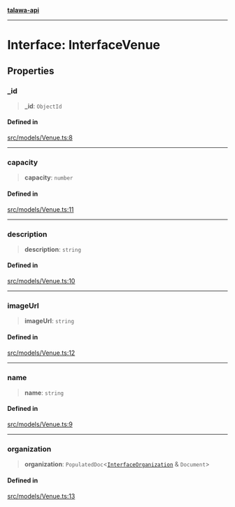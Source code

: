 [**talawa-api**](../../../README.md)

***

# Interface: InterfaceVenue

## Properties

### \_id

> **\_id**: `ObjectId`

#### Defined in

[src/models/Venue.ts:8](https://github.com/Suyash878/talawa-api/blob/e4413cec641a837926071678fed3c7f67234e31e/src/models/Venue.ts#L8)

***

### capacity

> **capacity**: `number`

#### Defined in

[src/models/Venue.ts:11](https://github.com/Suyash878/talawa-api/blob/e4413cec641a837926071678fed3c7f67234e31e/src/models/Venue.ts#L11)

***

### description

> **description**: `string`

#### Defined in

[src/models/Venue.ts:10](https://github.com/Suyash878/talawa-api/blob/e4413cec641a837926071678fed3c7f67234e31e/src/models/Venue.ts#L10)

***

### imageUrl

> **imageUrl**: `string`

#### Defined in

[src/models/Venue.ts:12](https://github.com/Suyash878/talawa-api/blob/e4413cec641a837926071678fed3c7f67234e31e/src/models/Venue.ts#L12)

***

### name

> **name**: `string`

#### Defined in

[src/models/Venue.ts:9](https://github.com/Suyash878/talawa-api/blob/e4413cec641a837926071678fed3c7f67234e31e/src/models/Venue.ts#L9)

***

### organization

> **organization**: `PopulatedDoc`\<[`InterfaceOrganization`](../../Organization/interfaces/InterfaceOrganization.md) & `Document`\>

#### Defined in

[src/models/Venue.ts:13](https://github.com/Suyash878/talawa-api/blob/e4413cec641a837926071678fed3c7f67234e31e/src/models/Venue.ts#L13)
